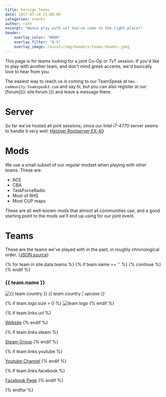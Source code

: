 ```yaml
---
title: Foreign Teams
date: 2017-07-24 21:00:00
categories: events
author: rath
excerpt: "Wanna play with us? You've come to the right place!"
header:
    overlay_color: "#000"
    overlay_filter: "0.5"
    overlay_image: /assets/img/headers/teams-header.jpeg
---
```


This page is for teams looking for a joint Co-Op or TvT session. If you'd like
to play with another team, and don't mind greek accents, we'd basically love to hear
from you.

The easiest way to reach us is coming to our TeamSpeak at `hms-community.teamspeak3.com`
and say hi, but you can also register at our [forum]({{ site.forum }}) and leave a message there.

# Server

So far we've hosted all joint sessions, since our Intel i7-4770 server seems to
handle it very well: [Hetzner Rootserver EX-40][server-specs]

# Mods

We use a small subset of our regular modset when playing with other teams.
These are:

* ACE
* CBA
* TaskForceRadio
* Most of RHS
* Most CUP maps

These are all well-known mods that almost all communities use, and a good
starting point to the mods we'll end up using for our joint event.

# Teams

These are the teams we've played with in the past, in roughly chronological order.
([JSON source][teams-json])

{% for team in site.data.teams %}
	{% if team.name == '' %}
		{% continue %}
	{% endif %}
<div class="team">
<h3>{{ team.name }}</h3>
<img src="{{ site.baseurl }}/assets/img/flags/small/{{ team.country }}.png" alt="{{ team.country }}"> <i>{{ team.country  | upcase }}</i>


{% if team.logo.size > 0 %}
<img src="{{ team.logo }}" alt="team logo" class="align-right">
{% endif %}


{% if team.links.url %}
<p>
<i class="fa fa-globe" aria-hidden="true"></i> <a href="{{ team.links.url }}">Website</a>
{% endif %}


{% if team.links.steam %}
<p>
<i class="fa fa-steam-square" aria-hidden="true"></i> <a href="{{ team.links.steam }}">Steam Group</a>
{% endif %}


{% if team.links.youtube %}
<p>
<i class="fa fa-youtube" aria-hidden="true"></i> <a href="{{ team.links.youtube }}">Youtube Channel</a>
{% endif %}


{% if team.links.facebook %}
<p>
<i class="fa fa-facebook" aria-hidden="true"></i> <a href="{{ team.links.facebook }}">Facebook Page</a>
{% endif %}


</div>
<div style="clear:both"></div>
{% endfor %}


[server-specs]: https://www.hetzner.com/dedicated-rootserver/ex40?country=gb
[teams-json]: https://github.com/HellenicMilsim/Pages/blob/master/_data/teams.json
